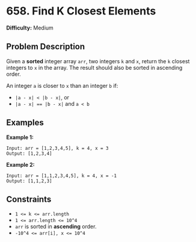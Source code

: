 # 658. Find K Closest Elements

**Difficulty:** Medium

## Problem Description

Given a **sorted** integer array `arr`, two integers `k` and `x`, return the `k` closest integers to `x` in the array. The result should also be sorted in ascending order.

An integer `a` is closer to `x` than an integer `b` if:
* `|a - x| < |b - x|`, or
* `|a - x| == |b - x|` and `a < b`

## Examples

**Example 1:**
```
Input: arr = [1,2,3,4,5], k = 4, x = 3
Output: [1,2,3,4]
```

**Example 2:**
```
Input: arr = [1,1,2,3,4,5], k = 4, x = -1
Output: [1,1,2,3]
```

## Constraints

* `1 <= k <= arr.length`
* `1 <= arr.length <= 10^4`
* `arr` is sorted in **ascending** order.
* `-10^4 <= arr[i], x <= 10^4`
